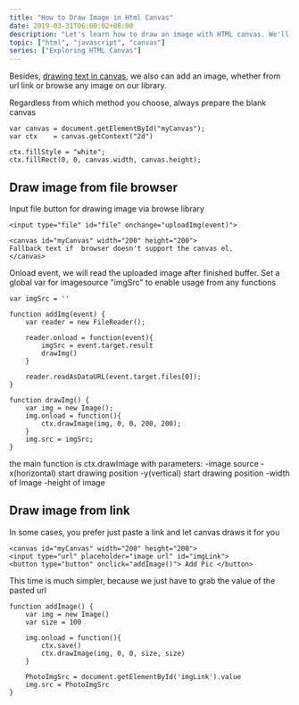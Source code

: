```yaml
---
title: "How to Draw Image in Html Canvas"
date: 2019-03-31T06:00:02+08:00
description: "Let's learn how to draw an image with HTML canvas. We'll see how to upload image and draw it or browse it on our machine's library"
topic: ["html", "javascript", "canvas"]
series: ["Exploring HTML Canvas"]
---
```


Besides, [drawing text in canvas](/how-to-draw-text-in-html-canvas/), we also can add an image, whether from url link or browse any image on our library.

Regardless from which method you choose, always prepare the blank canvas
```
var canvas = document.getElementById("myCanvas");
var ctx    = canvas.getContext("2d")

ctx.fillStyle = "white";
ctx.fillRect(0, 0, canvas.width, canvas.height);
```

## Draw image from file browser
Input file button for drawing image via browse library
```
<input type="file" id="file" onchange="uploadImg(event)">

<canvas id="myCanvas" width="200" height="200">
Fallback text if  browser doesn't support the canvas el.
</canvas>
```

Onload event, we will read the uploaded image after finished buffer. Set a global var for imagesource "imgSrc" to enable usage from any functions
```
var imgSrc = ''

function addImg(event) {
    var reader = new FileReader();

    reader.onload = function(event){
        imgSrc = event.target.result
        drawImg()
    }

    reader.readAsDataURL(event.target.files[0]);
}

function drawImg() {
    var img = new Image();
    img.onload = function(){
        ctx.drawImage(img, 0, 0, 200, 200);
    }
    img.src = imgSrc;
}
```

the main function is ctx.drawImage with parameters:
-image source
-x(horizontal) start drawing position
-y(vertical) start drawing position
-width of Image
-height of image

## Draw image from link
In some cases, you prefer just paste a link and let canvas draws it for you
```
<canvas id="myCanvas" width="200" height="200">
<input type="url" placeholder="image url" id="imgLink">
<button type="button" onclick="addImage()"> Add Pic </button>
```

This time is much simpler, because we just have to grab the value of the pasted url

```
function addImage() {
    var img = new Image()
    var size = 100

    img.onload = function(){
        ctx.save()
        ctx.drawImage(img, 0, 0, size, size)
    }

    PhotoImgSrc = document.getElementById('imgLink').value
    img.src = PhotoImgSrc
}
```